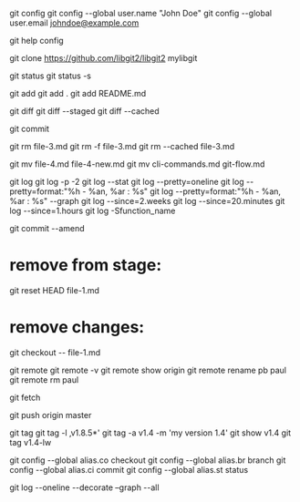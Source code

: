 git config
git config --global user.name "John Doe"
git config --global user.email johndoe@example.com

git help config

git clone https://github.com/libgit2/libgit2 mylibgit

git status
git status -s

git add
git add .
git add README.md

git diff
git diff --staged
git diff --cached

git commit

git rm file-3.md
git rm -f file-3.md
git rm --cached file-3.md

git mv file-4.md file-4-new.md
git mv cli-commands.md git-flow.md

git log
git log -p -2
git log --stat
git log --pretty=oneline
git log --pretty=format:"%h - %an, %ar : %s"
git log --pretty=format:"%h - %an, %ar : %s" --graph
git log --since=2.weeks
git log --since=20.minutes
git log --since=1.hours
git log -Sfunction_name

git commit --amend

# remove from stage:
git reset HEAD file-1.md

# remove changes:
git checkout -- file-1.md

git remote
git remote -v
git remote show origin
git remote rename pb paul
git remote rm paul

git fetch

git push origin master

git tag
git tag -l ‚v1.8.5*'
git tag -a v1.4 -m 'my version 1.4'
git show v1.4
git tag v1.4-lw

git config --global alias.co checkout
git config --global alias.br branch
git config --global alias.ci commit
git config --global alias.st status

git log --oneline --decorate –graph --all